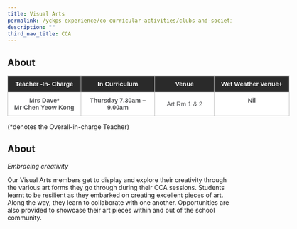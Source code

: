 ```yaml
---
title: Visual Arts
permalink: /yckps-experience/co-curricular-activities/clubs-and-societies/visual-arts/
description: ""
third_nav_title: CCA
---
```


  

About
-----
<style type="text/css">
.tg  {border-collapse:collapse;border-spacing:0;}
.tg td{border-color:black;border-style:solid;border-width:1px;font-family:Arial, sans-serif;font-size:14px;
  overflow:hidden;padding:10px 5px;word-break:normal;}
.tg th{border-color:black;border-style:solid;border-width:1px;font-family:Arial, sans-serif;font-size:14px;
  font-weight:normal;overflow:hidden;padding:10px 5px;word-break:normal;}
.tg .tg-12c9{background-color:#FFF;border-color:#c0c0c0;color:#58595B;font-weight:bold;text-align:center;vertical-align:top}
.tg .tg-qira{background-color:#FFF;border-color:#c0c0c0;color:#58595B;text-align:center;vertical-align:middle}
.tg .tg-lh01{background-color:#2A2A2A;border-color:#c0c0c0;color:#EEE;font-weight:bold;text-align:center;vertical-align:top}
.tg .tg-1hqx{background-color:#FFF;border-color:#c0c0c0;color:#58595B;font-weight:bold;text-align:center;vertical-align:middle}
</style>
<table class="tg" style="undefined;table-layout: fixed; width: 635px">
<colgroup>
<col style="width: 165.003906px">
<col style="width: 167.003906px">
<col style="width: 134.003906px">
<col style="width: 169.003906px">
</colgroup>
<thead>
  <tr>
    <th class="tg-lh01">Teacher -In- Charge </th>
    <th class="tg-lh01">In Curriculum </th>
    <th class="tg-lh01">Venue </th>
    <th class="tg-lh01">Wet Weather Venue+ </th>
  </tr>
</thead>
<tbody>
  <tr>
    <td class="tg-12c9">Mrs Dave* <br>Mr Chen Yeow Kong </td>
    <td class="tg-1hqx">Thursday 7.30am – 9.00am </td>
    <td class="tg-qira">Art Rm 1 &amp; 2</td>
    <td class="tg-12c9">Nil </td>
  </tr>
</tbody>
</table>
(*denotes the Overall-in-charge Teacher)   

About
-----

_Embracing creativity_  

Our Visual Arts members get to display and explore their creativity through the various art forms they go through during their CCA sessions. Students learnt to be resilient as they embarked on creating excellent pieces of art. Along the way, they learn to collaborate with one another. Opportunities are also provided to showcase their art pieces within and out of the school community.
